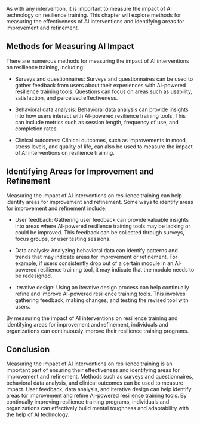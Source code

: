 

As with any intervention, it is important to measure the impact of AI technology on resilience training. This chapter will explore methods for measuring the effectiveness of AI interventions and identifying areas for improvement and refinement.

Methods for Measuring AI Impact
-------------------------------

There are numerous methods for measuring the impact of AI interventions on resilience training, including:

* Surveys and questionnaires: Surveys and questionnaires can be used to gather feedback from users about their experiences with AI-powered resilience training tools. Questions can focus on areas such as usability, satisfaction, and perceived effectiveness.

* Behavioral data analysis: Behavioral data analysis can provide insights into how users interact with AI-powered resilience training tools. This can include metrics such as session length, frequency of use, and completion rates.

* Clinical outcomes: Clinical outcomes, such as improvements in mood, stress levels, and quality of life, can also be used to measure the impact of AI interventions on resilience training.

Identifying Areas for Improvement and Refinement
------------------------------------------------

Measuring the impact of AI interventions on resilience training can help identify areas for improvement and refinement. Some ways to identify areas for improvement and refinement include:

* User feedback: Gathering user feedback can provide valuable insights into areas where AI-powered resilience training tools may be lacking or could be improved. This feedback can be collected through surveys, focus groups, or user testing sessions.

* Data analysis: Analyzing behavioral data can identify patterns and trends that may indicate areas for improvement or refinement. For example, if users consistently drop out of a certain module in an AI-powered resilience training tool, it may indicate that the module needs to be redesigned.

* Iterative design: Using an iterative design process can help continually refine and improve AI-powered resilience training tools. This involves gathering feedback, making changes, and testing the revised tool with users.

By measuring the impact of AI interventions on resilience training and identifying areas for improvement and refinement, individuals and organizations can continuously improve their resilience training programs.

Conclusion
----------

Measuring the impact of AI interventions on resilience training is an important part of ensuring their effectiveness and identifying areas for improvement and refinement. Methods such as surveys and questionnaires, behavioral data analysis, and clinical outcomes can be used to measure impact. User feedback, data analysis, and iterative design can help identify areas for improvement and refine AI-powered resilience training tools. By continually improving resilience training programs, individuals and organizations can effectively build mental toughness and adaptability with the help of AI technology.
